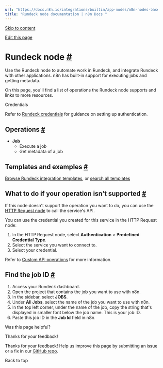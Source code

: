 ```yaml
---
url: "https://docs.n8n.io/integrations/builtin/app-nodes/n8n-nodes-base.rundeck/"
title: "Rundeck node documentation | n8n Docs "
---
```


[Skip to content](https://docs.n8n.io/integrations/builtin/app-nodes/n8n-nodes-base.rundeck/#rundeck-node)

[Edit this page](https://github.com/n8n-io/n8n-docs/edit/main/docs/integrations/builtin/app-nodes/n8n-nodes-base.rundeck.md "Edit this page")

# Rundeck node [\#](https://docs.n8n.io/integrations/builtin/app-nodes/n8n-nodes-base.rundeck/\#rundeck-node "Permanent link")

Use the Rundeck node to automate work in Rundeck, and integrate Rundeck with other applications. n8n has built-in support for executing jobs and getting metadata.

On this page, you'll find a list of operations the Rundeck node supports and links to more resources.

Credentials

Refer to [Rundeck credentials](https://docs.n8n.io/integrations/builtin/credentials/rundeck/) for guidance on setting up authentication.

## Operations [\#](https://docs.n8n.io/integrations/builtin/app-nodes/n8n-nodes-base.rundeck/\#operations "Permanent link")

- **Job**
  - Execute a job
  - Get metadata of a job

## Templates and examples [\#](https://docs.n8n.io/integrations/builtin/app-nodes/n8n-nodes-base.rundeck/\#templates-and-examples "Permanent link")

[Browse Rundeck integration templates](https://n8n.io/integrations/rundeck/), or [search all templates](https://n8n.io/workflows/)

## What to do if your operation isn't supported [\#](https://docs.n8n.io/integrations/builtin/app-nodes/n8n-nodes-base.rundeck/\#what-to-do-if-your-operation-isnt-supported "Permanent link")

If this node doesn't support the operation you want to do, you can use the [HTTP Request node](https://docs.n8n.io/integrations/builtin/core-nodes/n8n-nodes-base.httprequest/) to call the service's API.

You can use the credential you created for this service in the HTTP Request node:

1. In the HTTP Request node, select **Authentication** \> **Predefined Credential Type**.
2. Select the service you want to connect to.
3. Select your credential.

Refer to [Custom API operations](https://docs.n8n.io/integrations/custom-operations/) for more information.

## Find the job ID [\#](https://docs.n8n.io/integrations/builtin/app-nodes/n8n-nodes-base.rundeck/\#find-the-job-id "Permanent link")

1. Access your Rundeck dashboard.
2. Open the project that contains the job you want to use with n8n.
3. In the sidebar, select **JOBS**.
4. Under **All Jobs**, select the name of the job you want to use with n8n.
5. In the top left corner, under the name of the job, copy the string that's displayed in smaller font below the job name. This is your job ID.
6. Paste this job ID in the **Job Id** field in n8n.

Was this page helpful?






Thanks for your feedback!






Thanks for your feedback! Help us improve this page by submitting an issue or a fix in our [GitHub repo](https://github.com/n8n-io/n8n-docs).


Back to top